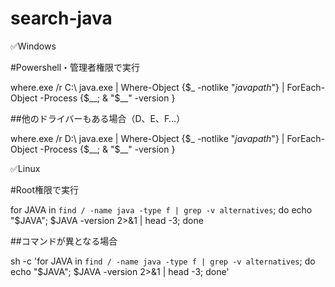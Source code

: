 # search-java

✅Windows

#Powershell・管理者権限で実行

where.exe /r C:\ java.exe | Where-Object {$_ -notlike "*javapath*"} | ForEach-Object -Process {$__; & "$__" -version }

##他のドライバーもある場合（D、E、F…）

where.exe /r D:\ java.exe | Where-Object {$_ -notlike "*javapath*"} | ForEach-Object -Process {$__; & "$__" -version }​

✅Linux

#Root権限で実行

for JAVA in `find / -name java -type f | grep -v alternatives`; do echo "$JAVA"; $JAVA -version 2>&1 | head -3; done​

##コマンドが異となる場合

sh -c 'for JAVA in `find / -name java -type f | grep -v alternatives`; do echo "$JAVA"; $JAVA -version 2>&1 | head -3; done'​
